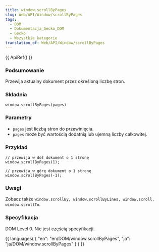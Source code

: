 ```yaml
---
title: window.scrollByPages
slug: Web/API/Window/scrollByPages
tags:
  - DOM
  - Dokumentacja_Gecko_DOM
  - Gecko
  - Wszystkie_kategorie
translation_of: Web/API/Window/scrollByPages
---
```

{{ ApiRef() }}

### Podsumowanie

Przewija aktualny dokument przez określoną liczbę stron.

### Składnia

    window.scrollByPages(pages)

### Parametry

- `pages` jest liczbą stron do przewinięcia.
- `pages` może być wartością dodatnią lub ujemną liczby całkowitej.

### Przykład

    // przewija w dół dokument o 1 stronę
    window.scrollByPages(1);

    // przewija w górę dokument o 1 stronę
    window.scrollByPages(-1);

### Uwagi

Zobacz także `window.scrollBy, window.scrollByLines, window.scroll, window.scrollTo`.

### Specyfikacja

DOM Level 0. Nie jest częścią specyfikacji.



{{ languages( { "en": "en/DOM/window\.scrollByPages", "ja": "ja/DOM/window\.scrollByPages" } ) }}
